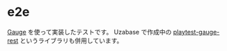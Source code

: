 # e2e

[Gauge](https://docs.gauge.org/writing-specifications.html) を使って実装したテストです。
Uzabase で作成中の [playtest-gauge-rest](https://search.maven.org/artifact/com.uzabase/playtest-gauge-rest/0.1.0/jar) というライブラリも併用しています。
